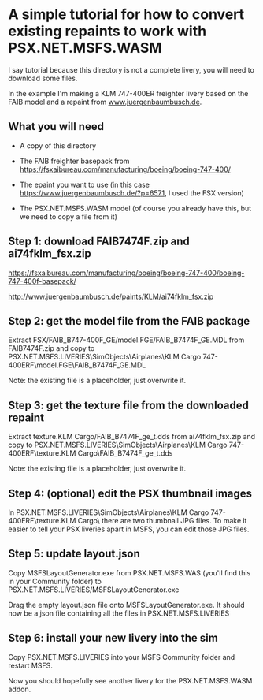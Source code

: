 
# A simple tutorial for how to convert existing repaints to work with PSX.NET.MSFS.WASM

I say tutorial because this directory is not a complete livery, you
will need to download some files.

In the example I'm making a KLM 747-400ER freighter livery based on
the FAIB model and a repaint from www.juergenbaumbusch.de.

## What you will need

- A copy of this directory

- The FAIB freighter basepack from https://fsxaibureau.com/manufacturing/boeing/boeing-747-400/

- The epaint you want to use (in this case https://www.juergenbaumbusch.de/?p=6571, I used the FSX version)

- The PSX.NET.MSFS.WASM model (of course you already have this, but we
  need to copy a file from it)

## Step 1: download FAIB7474F.zip and ai74fklm_fsx.zip

https://fsxaibureau.com/manufacturing/boeing/boeing-747-400/boeing-747-400f-basepack/

http://www.juergenbaumbusch.de/paints/KLM/ai74fklm_fsx.zip

## Step 2: get the model file from the FAIB package

Extract FSX/FAIB_B747-400F_GE/model.FGE/FAIB_B7474F_GE.MDL from FAIB7474F.zip and copy to PSX.NET.MSFS.LIVERIES\SimObjects\Airplanes\KLM Cargo 747-400ERF\model.FGE\FAIB_B7474F_GE.MDL

Note: the existing file is a placeholder, just overwrite it.

## Step 3: get the texture file from the downloaded repaint

Extract texture.KLM Cargo/FAIB_B7474F_ge_t.dds from ai74fklm_fsx.zip and copy to PSX.NET.MSFS.LIVERIES\SimObjects\Airplanes\KLM Cargo 747-400ERF\texture.KLM Cargo\FAIB_B7474F_ge_t.dds

Note: the existing file is a placeholder, just overwrite it.

## Step 4: (optional) edit the PSX thumbnail images

In PSX.NET.MSFS.LIVERIES\SimObjects\Airplanes\KLM Cargo 747-400ERF\texture.KLM Cargo\  there are two thumbnail JPG files. To make it easier to tell your PSX liveries apart in MSFS, you can edit those JPG files.

## Step 5: update layout.json

Copy MSFSLayoutGenerator.exe from PSX.NET.MSFS.WAS (you'll find this in your Community folder) to PSX.NET.MSFS.LIVERIES/MSFSLayoutGenerator.exe

Drag the empty layout.json file onto MSFSLayoutGenerator.exe. It should now be a json file containing all the files in PSX.NET.MSFS.LIVERIES

## Step 6: install your new livery into the sim

Copy PSX.NET.MSFS.LIVERIES into your MSFS Community folder and restart MSFS.

Now you should hopefully see another livery for the PSX.NET.MSFS.WASM addon.

